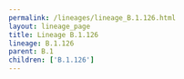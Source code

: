 ```yaml
---
permalink: /lineages/lineage_B.1.126.html
layout: lineage_page
title: Lineage B.1.126
lineage: B.1.126
parent: B.1
children: ['B.1.126']
---
```

